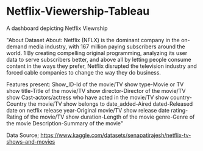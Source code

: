 # Netflix-Viewership-Tableau
A dashboard depicting Netflix Viewrship

"About Dataset
About:
Netflix (NFLX) is the dominant company in the on-demand media industry, with 167 million paying subscribers around the world.
1
By creating compelling original programming, analyzing its user data to serve subscribers better, and above all by letting people consume content in the ways they prefer, Netflix disrupted the television industry and forced cable companies to change the way they do business.

Features present:
Show_ID-Id of the movie/TV show
type-Movie or TV show
title-Title of the movie/TV show
director-Director of the movie/TV show
Cast-actors/actress who have acted in the movie/TV show
country-Country the movie/TV show belongs to
date_added-Aired dated-Released date on netflix
release year-Original movie/TV show release date
rating-Rating of the movie/TV show
duration-Length of the movie
genre-Genre of the movie
Description-Summary of the movie"

Data Source; https://www.kaggle.com/datasets/senapatirajesh/netflix-tv-shows-and-movies 
